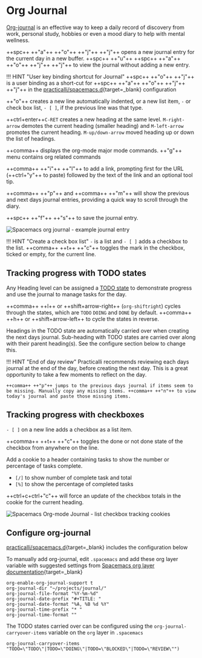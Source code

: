 # Org Journal

[Org-journal](https://develop.spacemacs.org/layers/+emacs/org/README.html#org-journal-support) is an effective way to keep a daily record of discovery from work, personal study, hobbies or even a mood diary to help with mental wellness.

++spc++  ++"a"++ ++"o"++ ++"j"++ ++"j"++ opens a new journal entry for the current day in a new buffer. ++spc++ ++"u"++ ++spc++ ++"a"++ ++"o"++ ++"j"++ ++"j"++ to view the journal without adding a new entry.

!!! HINT "User key binding shortcut for Journal"
    ++spc++ ++"o"++ ++"j"++ is a user binding as a short-cut for ++spc++  ++"a"++ ++"o"++ ++"j"++ ++"j"++ in the [practicalli/spacemacs.d](https://github.com/practicalli/spacemacs.d){target=_blank} configuration

++"o"++ creates a new line automatically indented, or a new list item, `-` or check box list, `- [ ]`, if the previous line was that type.

++ctrl+enter++`C-RET` creates a new heading at the same level.  `M-right-arrow` demotes the current heading (smaller heading) and `M-left-arrow` promotes the current heading. `M-up/down-arrow` moved heading up or down the list of headings.

++comma++ displays the org-mode major mode commands. ++"g"++ menu contains org related commands

++comma++ ++"i"++ ++"l"++ to add a link, prompting first for the URL (++ctrl+"y"++ to paste) followed by the text of the link and an optional tool tip.

++comma++ ++"p"++ and ++comma++ ++"m"++ will show the previous and next days journal entries, providing a quick way to scroll through the diary.

++spc++ ++"f"++ ++"s"++ to save the journal entry.

![Spacemacs org journal - example journal entry](/images/spacemacs-org-journal-example-day-entry.png)

!!! HINT "Create a check box list"
    `-` is a list and `- [ ]` adds a checkbox to the list. ++comma++ ++t++ ++"c"++ toggles the mark in the checkbox, ticked or empty, for the current line.


## Tracking progress with TODO states

Any Heading level can be assigned a [TODO state](/org-mode/todo-states.md) to demonstrate progress and use the journal to manage tasks for the day.

++comma++ ++l++ or ++shift+arrow-right++ (`org-shiftright`) cycles through the states, which are `TODO` `DOING` and `DONE` by default.  ++comma++ ++h++ or ++shift+arrow-left++ to cycle the states in reverse.

Headings in the TODO state are automatically carried over when creating the next days journal.  Sub-heading with TODO states are carried over along with their parent heading(s).  See the configure section below to change this.

!!! HINT "End of day review"
    Practicalli recommends reviewing each days journal at the end of the day, before creating the next day.  This is a great opportunity to take a few moments to reflect on the day.

    ++comma++ ++"p"++ jumps to the previous days journal if items seem to be missing. Manually copy any missing items. ++comma++ ++"n"++ to view today's journal and paste those missing items.


## Tracking progress with checkboxes

`- [ ]` on a new line adds a checkbox as a list item.

++comma++ ++t++ ++"c"++ toggles the done or not done state of the checkbox from anywhere on the line.

Add a cookie to a header containing tasks to show the number or percentage of tasks complete.

* `[/]` to show number of complete task and total
* `[%]` to show the percentage of completed tasks

++ctrl+c+ctrl+"c"++ will force an update of the checkbox totals in the cookie for the current heading.

![Spacemacs Org-mode Journal - list checkbox tracking cookies](/images/spacemacs-org-mode-journal-list-checkbox-tracking-cookie.png)


## Configure org-journal

[practicalli/spacemacs.d](https://github.com/practicalli/spacemacs.d){target=_blank} includes the configuration below

To manually add org-journal, edit `.spacemacs` and add these org layer variable with suggested settings from [Spacemacs org layer documentation](https://develop.spacemacs.org/layers/+emacs/org/README.html#org-journal-support){target=_blank}

```elisp
org-enable-org-journal-support t
org-journal-dir "~/projects/journal/"
org-journal-file-format "%Y-%m-%d"
org-journal-date-prefix "#+TITLE: "
org-journal-date-format "%A, %B %d %Y"
org-journal-time-prefix "* "
org-journal-time-format ""
```

The TODO states carried over can be configured using the `org-journal-carryover-items` variable on the `org` layer in `.spacemacs`

```elisp
org-journal-carryover-items "TODO=\"TODO\"|TODO=\"DOING\"|TODO=\"BLOCKED\"|TODO=\"REVIEW\"")
```
